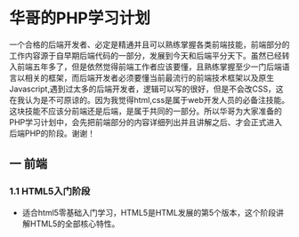 # 华哥的PHP学习计划

一个合格的后端开发者、必定是精通并且可以熟练掌握各类前端技能，前端部分的工作内容源于自早期后端代码的一部分，发展到今天和后端平分天下。虽然已经转入前端五年多了，但是依然觉得前端工作者应该要懂，且熟练掌握至少一门后端语言以相关的框架，而后端开发者必须要懂当前最流行的前端技术框架以及原生Javascript,遇到过太多的后端开发者，逻辑可以写的很好，但是不会改CSS，这在我认为是不可原谅的。因为我觉得html,css是属于web开发人员的必备注技能。这块技能不应该分前端还是后端，是属于共同的一部分。所以华哥为大家准备的PHP学习计划中，会先把前端部分的内容详细列出并且讲解之后、才会正式进入后端PHP的阶段。谢谢！

## 一 前端

### 1.1 HTML5入门阶段
- 适合html5零基础入门学习，HTML5是HTML发展的第5个版本，这个阶段讲解HTML5的全部核心特性。